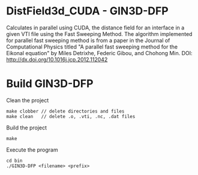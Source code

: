 # DistField3d_CUDA - GIN3D-DFP

Calculates in parallel using CUDA, the distance field for an interface
in a given VTI file using the Fast Sweeping Method.
The algorithm implemented for parallel fast sweeping
method is from a paper in the Journal of Computational Physics
titled "A parallel fast sweeping method for the Eikonal equation"
by Miles Detrixhe, Federic Gibou, and Chohong Min.
DOI: http://dx.doi.org/10.1016j.jcp.2012.112042

# Build GIN3D-DFP
Clean the project

    make clobber // delete directories and files
    make clean   // delete .o, .vti, .nc, .dat files
Build the project

    make
Execute the program

    cd bin
    ./GIN3D-DFP <filename> <prefix>

